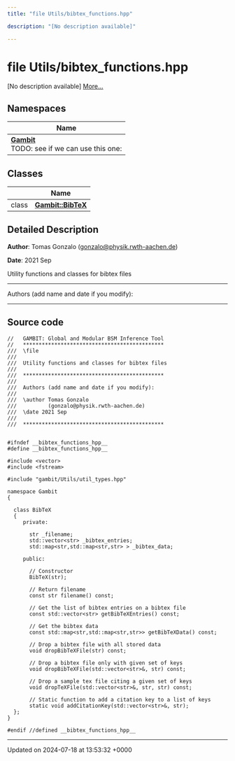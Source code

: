 ```yaml
---
title: "file Utils/bibtex_functions.hpp"

description: "[No description available]"

---
```


# file Utils/bibtex_functions.hpp

[No description available] [More...](#detailed-description)

## Namespaces

| Name           |
| -------------- |
| **[Gambit](/documentation/code/namespaces/namespacegambit/)** <br>TODO: see if we can use this one:  |

## Classes

|                | Name           |
| -------------- | -------------- |
| class | **[Gambit::BibTeX](/documentation/code/classes/classgambit_1_1bibtex/)**  |

## Detailed Description


**Author**: Tomas Gonzalo ([gonzalo@physik.rwth-aachen.de](mailto:gonzalo@physik.rwth-aachen.de)) 

**Date**: 2021 Sep

Utility functions and classes for bibtex files



------------------

Authors (add name and date if you modify):



------------------




## Source code

```
//   GAMBIT: Global and Modular BSM Inference Tool
//   *********************************************
///  \file
///
///  Utility functions and classes for bibtex files
///
///  *********************************************
///
///  Authors (add name and date if you modify):
///
///  \author Tomas Gonzalo
///          (gonzalo@physik.rwth-aachen.de)
///  \date 2021 Sep
///
///  *********************************************


#ifndef __bibtex_functions_hpp__
#define __bibtex_functions_hpp__

#include <vector>
#include <fstream>

#include "gambit/Utils/util_types.hpp"

namespace Gambit
{

  class BibTeX
  {
     private:

       str _filename;
       std::vector<str> _bibtex_entries;
       std::map<str,std::map<str,str> > _bibtex_data;

     public:

       // Constructor
       BibTeX(str);

       // Return filename
       const str filename() const;

       // Get the list of bibtex entries on a bibtex file
       const std::vector<str> getBibTeXEntries() const;

       // Get the bibtex data
       const std::map<str,std::map<str,str>> getBibTeXData() const;

       // Drop a bibtex file with all stored data
       void dropBibTeXFile(str) const;

       // Drop a bibtex file only with given set of keys
       void dropBibTeXFile(std::vector<str>&, str) const;

       // Drop a sample tex file citing a given set of keys
       void dropTeXFile(std::vector<str>&, str, str) const;

       // Static function to add a citation key to a list of keys
       static void addCitationKey(std::vector<str>&, str);
  };
}

#endif //defined __bibtex_functions_hpp__
```


-------------------------------

Updated on 2024-07-18 at 13:53:32 +0000
